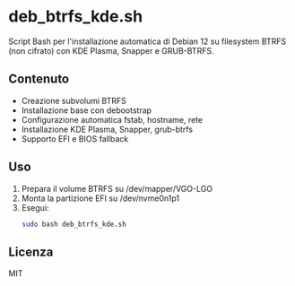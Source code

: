 # deb_btrfs_kde.sh

Script Bash per l'installazione automatica di Debian 12 su filesystem BTRFS (non cifrato) con KDE Plasma, Snapper e GRUB-BTRFS.

## Contenuto
- Creazione subvolumi BTRFS
- Installazione base con debootstrap
- Configurazione automatica fstab, hostname, rete
- Installazione KDE Plasma, Snapper, grub-btrfs
- Supporto EFI e BIOS fallback

## Uso
1. Prepara il volume BTRFS su /dev/mapper/VGO-LGO
2. Monta la partizione EFI su /dev/nvme0n1p1
3. Esegui:
   ```bash
   sudo bash deb_btrfs_kde.sh
   ```

## Licenza
MIT
